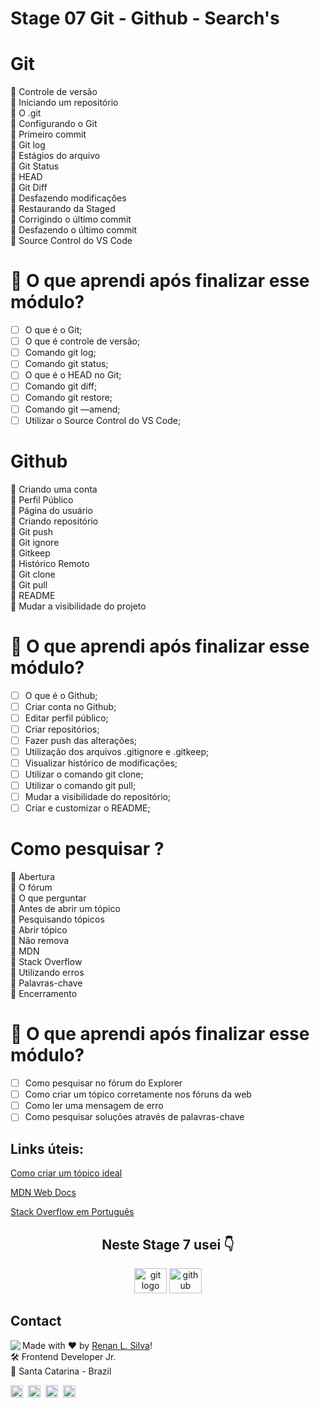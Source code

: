 # Stage 07 Git - Github - Search's

# Git

🚀 Controle de versão </br>
🚀 Iniciando um repositório </br>
🚀 O .git </br>
🚀 Configurando o Git </br>
🚀 Primeiro commit </br>
🚀 Git log </br>
🚀 Estágios do arquivo </br>
🚀 Git Status </br>
🚀 HEAD </br>
🚀 Git Diff </br>
🚀 Desfazendo modificações </br>
🚀 Restaurando da Staged </br>
🚀 Corrigindo o último commit </br>
🚀 Desfazendo o último commit </br>
🚀 Source Control do VS Code

# 🤔 O que aprendi após finalizar esse módulo?

- [ ] O que é o Git;
- [ ] O que é controle de versão;
- [ ] Comando git log;
- [ ] Comando git status;
- [ ] O que é o HEAD no Git;
- [ ] Comando git diff;
- [ ] Comando git restore;
- [ ] Comando git —amend;
- [ ] Utilizar o Source Control do VS Code;

# Github

🚀 Criando uma conta </br>
🚀 Perfil Público </br>
🚀 Página do usuário </br>
🚀 Criando repositório </br>
🚀 Git push </br>
🚀 Git ignore </br>
🚀 Gitkeep </br>
🚀 Histórico Remoto </br>
🚀 Git clone </br>
🚀 Git pull </br>
🚀 README </br>
🚀 Mudar a visibilidade do projeto

# 🤔 O que aprendi após finalizar esse módulo?

- [ ] O que é o Github;
- [ ] Criar conta no Github;
- [ ] Editar perfil público;
- [ ] Criar repositórios;
- [ ] Fazer push das alterações;
- [ ] Utilização dos arquivos .gitignore e .gitkeep;
- [ ] Visualizar histórico de modificações;
- [ ] Utilizar o comando git clone;
- [ ] Utilizar o comando git pull;
- [ ] Mudar a visibilidade do repositório;
- [ ] Criar e customizar o README;

# Como pesquisar ?

🚀 Abertura </br>
🚀 O fórum </br>
🚀 O que perguntar </br>
🚀 Antes de abrir um tópico </br>
🚀 Pesquisando tópicos </br>
🚀 Abrir tópico </br>
🚀 Não remova </br>
🚀 MDN </br>
🚀 Stack Overflow </br>
🚀 Utilizando erros </br>
🚀 Palavras-chave </br>
🚀 Encerramento

# 🤔 O que aprendi após finalizar esse módulo?

- [ ] Como pesquisar no fórum do Explorer
- [ ] Como criar um tópico corretamente nos fóruns da web
- [ ] Como ler uma mensagem de erro
- [ ] Como pesquisar soluções através de palavras-chave

## Links úteis:

[Como criar um tópico ideal](https://www.notion.so/Como-criar-um-t-pico-ideal-408faa68bebc4f9590711ee935c9cac9)

[MDN Web Docs](https://developer.mozilla.org/pt-BR/)

[Stack Overflow em Português](https://pt.stackoverflow.com/)

<h2 align="center">Neste Stage 7 usei 👇</h2>

<div align="center">

  <img src="https://cdn.jsdelivr.net/gh/devicons/devicon/icons/git/git-original.svg" height="40" width="52" alt="git logo"  />
  <img src="https://cdn.jsdelivr.net/gh/devicons/devicon/icons/github/github-original.svg" height="40" width="52" alt="github logo"   />
          
</div>

## Contact

<img align="left" src="https://avatars.githubusercontent.com/renyzeraa?size=100">

Made with ❤️ by [Renan L. Silva](https://github.com/renyzeraa)! <br>
🛠 Frontend Developer Jr. <br>
📍 Santa Catarina - Brazil <br>

<a href="https://www.linkedin.com/in/renyzeraa" target="_blank"><img src="https://img.shields.io/badge/LinkedIn-0077B5?style=flat&logo=linkedin&logoColor=white" alt="LinkedIn Badge" height="20"></a>&nbsp;
<a href="mailto:renansilvaytb@gmail.com" target="_blank"><img src="https://img.shields.io/badge/Gmail-D14836?style=flat&logo=gmail&logoColor=white" alt="Gmail Badge" height="20"></a>&nbsp;
<a href="#"><img src="https://img.shields.io/badge/Discord-%237289DA.svg?logo=discord&logoColor=white" title="renan_s#7826" alt="Discord Badge" height="20"></a>&nbsp;
<a href="https://www.github.com/renyzeraa" target="_blank"><img src="https://img.shields.io/badge/GitHub-100000?style=flat&logo=github&logoColor=white" alt="GitHub Badge" height="20"></a>&nbsp;

<br clear="left"/>
